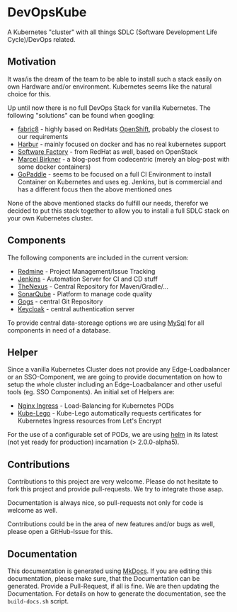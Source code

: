 # DevOpsKube

A Kubernetes "cluster" with all things SDLC (Software Development Life Cycle)/DevOps related.

## Motivation

It was/is the dream of the team to be able to install such a stack easily on own Hardware and/or environment. Kubernetes seems like the natural choice for this.

Up until now there is no full DevOps Stack for vanilla Kubernetes. The following "solutions" can be found when googling:

* [fabric8](http://fabric8.io/) - highly based on RedHats [OpenShift](https://www.openshift.com/), probably the closest to our requirements
* [Harbur](https://github.com/harbur/docker-sdlc) - mainly focused on docker and has no real kubernetes support
* [Software Factory](http://softwarefactory-project.io/) - from RedHat as well, based on OpenStack
* [Marcel Birkner](https://blog.codecentric.de/en/2015/10/continuous-integration-platform-using-docker-container-jenkins-sonarqube-nexus-gitlab/) - a blog-post from codecentric (merely an blog-post with some docker containers)
* [GoPaddle](https://www.gopaddle.io/#/) - seems to be focused on a full CI Environment to install Container on Kubernetes and uses eg. Jenkins, but is commercial and has a different focus then the above mentioned ones

None of the above mentioned stacks do fulfill our needs, therefor we decided to put this stack together to allow you to install a full SDLC stack on your own Kubernetes cluster.

## Components

The following components are included in the current version:

* [Redmine](components/redmine) - Project Management/Issue Tracking
* [Jenkins](components/jenkins) - Automation Server for CI and CD stuff
* [TheNexus](components/nexus) - Central Repository for Maven/Gradle/...
* [SonarQube](components/sonarqube) - Platform to manage code quality
* [Gogs](components/gogs) - central Git Repository
* [Keycloak](components/keycloak) - central authentication server

To provide central data-storeage options we are using [MySql](components/mysql) for all components in need of a database.

## Helper

Since a vanilla Kubernetes Cluster does not provide any Edge-Loadbalancer or an SSO-Component, we are going to provide documentation on how to setup the whole cluster including an Edge-Loadbalancer and other useful tools (eg. SSO Components). An initial set of Helpers are:

* [Nginx Ingress](components/nginx-ingress) - Load-Balancing for Kubernetes PODs
* [Kube-Lego](components/kube-lego) - Kube-Lego automatically requests certificates for Kubernetes Ingress resources from Let's Encrypt

For the use of a configurable set of PODs, we are using [helm](https://github.com/kubernetes/helm) in its latest (not yet ready for production) incarnation (> 2.0.0-alpha5).

## Contributions

Contributions to this project are very welcome. Please do not hesitate to fork this project and provide pull-requests. We try to integrate those asap.

Documentation is always nice, so pull-requests not only for code is welcome as well.

Contributions could be in the area of new features and/or bugs as well, please open a GitHub-Issue for this.

## Documentation

This documentation is generated using [MkDocs](http://www.mkdocs.org/). If you are editing this documentation, please make sure, that the Documentation can be generated. Provide a Pull-Request, if all is fine. We are then updating the Documentation. For details on how to generate the documentation, see the `build-docs.sh` script.
